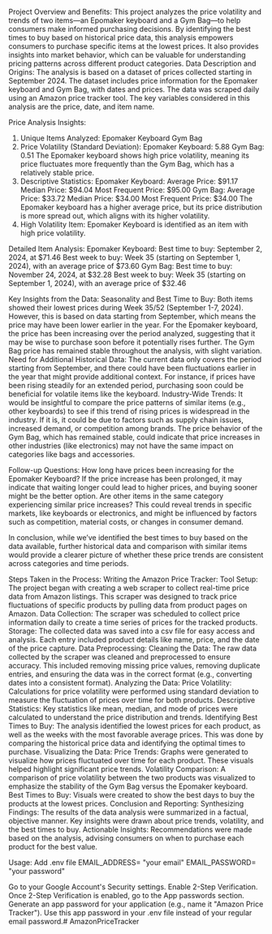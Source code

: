 Project Overview and Benefits:
This project analyzes the price volatility and trends of two items—an Epomaker keyboard and a Gym Bag—to help consumers make informed purchasing decisions. By identifying the best times to buy based on historical price data, this analysis empowers consumers to purchase specific items at the lowest prices. It also provides insights into market behavior, which can be valuable for understanding pricing patterns across different product categories.
Data Description and Origins:
The analysis is based on a dataset of prices collected starting in September 2024. The dataset includes price information for the Epomaker keyboard and Gym Bag, with dates and prices. The data was scraped daily using an Amazon price tracker tool. The key variables considered in this analysis are the price, date, and item name.



Price Analysis Insights:
1. Unique Items Analyzed:
Epomaker Keyboard
Gym Bag
2. Price Volatility (Standard Deviation):
Epomaker Keyboard: 5.88
Gym Bag: 0.51
The Epomaker keyboard shows high price volatility, meaning its price fluctuates more frequently than the Gym Bag, which has a relatively stable price.
3. Descriptive Statistics:
Epomaker Keyboard:
Average Price: $91.17
Median Price: $94.04
Most Frequent Price: $95.00
Gym Bag:
Average Price: $33.72
Median Price: $34.00
Most Frequent Price: $34.00
The Epomaker keyboard has a higher average price, but its price distribution is more spread out, which aligns with its higher volatility.
4. High Volatility Item:
Epomaker Keyboard is identified as an item with high price volatility.

Detailed Item Analysis:
Epomaker Keyboard:
Best time to buy: September 2, 2024, at $71.46
Best week to buy: Week 35 (starting on September 1, 2024), with an average price of $73.60
Gym Bag:
Best time to buy: November 24, 2024, at $32.28
Best week to buy: Week 35 (starting on September 1, 2024), with an average price of $32.46

Key Insights from the Data:
Seasonality and Best Time to Buy:
Both items showed their lowest prices during Week 35/52 (September 1-7, 2024). However, this is based on data starting from September, which means the price may have been lower earlier in the year.
For the Epomaker keyboard, the price has been increasing over the period analyzed, suggesting that it may be wise to purchase soon before it potentially rises further.
The Gym Bag price has remained stable throughout the analysis, with slight variation.
Need for Additional Historical Data:
The current data only covers the period starting from September, and there could have been fluctuations earlier in the year that might provide additional context. For instance, if prices have been rising steadily for an extended period, purchasing soon could be beneficial for volatile items like the keyboard.
Industry-Wide Trends:
It would be insightful to compare the price patterns of similar items (e.g., other keyboards) to see if this trend of rising prices is widespread in the industry. If it is, it could be due to factors such as supply chain issues, increased demand, or competition among brands.
The price behavior of the Gym Bag, which has remained stable, could indicate that price increases in other industries (like electronics) may not have the same impact on categories like bags and accessories.

Follow-up Questions:
How long have prices been increasing for the Epomaker Keyboard? If the price increase has been prolonged, it may indicate that waiting longer could lead to higher prices, and buying sooner might be the better option.
Are other items in the same category experiencing similar price increases? This could reveal trends in specific markets, like keyboards or electronics, and might be influenced by factors such as competition, material costs, or changes in consumer demand.

In conclusion, while we’ve identified the best times to buy based on the data available, further historical data and comparison with similar items would provide a clearer picture of whether these price trends are consistent across categories and time periods.


Steps Taken in the Process:
Writing the Amazon Price Tracker:
Tool Setup: The project began with creating a web scraper to collect real-time price data from Amazon listings. This scraper was designed to track price fluctuations of specific products by pulling data from product pages on Amazon.
Data Collection: The scraper was scheduled to collect price information daily to create a time series of prices for the tracked products.
Storage: The collected data was saved into a csv file for easy access and analysis. Each entry included product details like name, price, and the date of the price capture.
Data Preprocessing:
Cleaning the Data: The raw data collected by the scraper was cleaned and preprocessed to ensure accuracy. This included removing missing price values, removing duplicate entries, and ensuring the data was in the correct format (e.g., converting dates into a consistent format).
Analyzing the Data:
Price Volatility: Calculations for price volatility were performed using standard deviation to measure the fluctuation of prices over time for both products.
Descriptive Statistics: Key statistics like mean, median, and mode of prices were calculated to understand the price distribution and trends.
Identifying Best Times to Buy: The analysis identified the lowest prices for each product, as well as the weeks with the most favorable average prices. This was done by comparing the historical price data and identifying the optimal times to purchase.
Visualizing the Data:
Price Trends: Graphs were generated to visualize how prices fluctuated over time for each product. These visuals helped highlight significant price trends.
Volatility Comparison: A comparison of price volatility between the two products was visualized to emphasize the stability of the Gym Bag versus the Epomaker keyboard.
Best Times to Buy: Visuals were created to show the best days to buy the products at the lowest prices.
Conclusion and Reporting:
Synthesizing Findings: The results of the data analysis were summarized in a factual, objective manner. Key insights were drawn about price trends, volatility, and the best times to buy.
Actionable Insights: Recommendations were made based on the analysis, advising consumers on when to purchase each product for the best value.


Usage:
Add .env file 
EMAIL_ADDRESS= "your email"
EMAIL_PASSWORD= "your password"


Go to your Google Account's Security settings.
Enable 2-Step Verification.
Once 2-Step Verification is enabled, go to the App passwords section.
Generate an app password for your application (e.g., name it "Amazon Price Tracker").
Use this app password in your .env file instead of your regular email password.# AmazonPriceTracker
